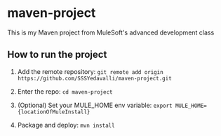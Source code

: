 # maven-project

This is my Maven project from MuleSoft's advanced development class

## How to run the project

1. Add the remote repository: `git remote add origin https://github.com/SSSYedavalli/maven-project.git`

1. Enter the repo: `cd maven-project`

1. (Optional) Set your MULE_HOME env variable: `export MULE_HOME={locationOfMuleInstall}`

1. Package and deploy: `mvn install`

